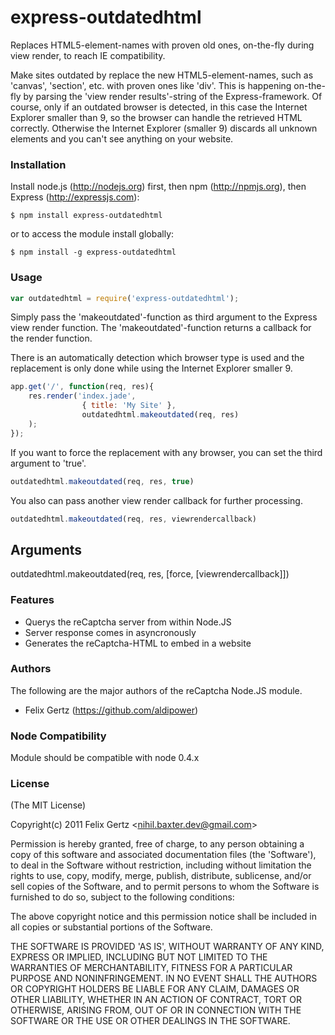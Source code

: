 
# express-outdatedhtml
      
Replaces HTML5-element-names with proven old ones, on-the-fly during view render, to reach IE compatibility.
  
Make sites outdated by replace the new HTML5-element-names, such as 'canvas', 'section', etc. with proven ones like 'div'.
This is happening on-the-fly by parsing the 'view render results'-string of the Express-framework.
Of course, only if an outdated browser is detected, in this case the Internet Explorer smaller than 9, so the browser can handle the retrieved HTML correctly.
Otherwise the Internet Explorer (smaller 9) discards all unknown elements and you can't see anything on your website.

### Installation

Install node.js (http://nodejs.org) first, then npm (http://npmjs.org), then Express (http://expressjs.com):

    $ npm install express-outdatedhtml

or to access the module install globally:

    $ npm install -g express-outdatedhtml

### Usage

```javascript
var outdatedhtml = require('express-outdatedhtml');
```

Simply pass the 'makeoutdated'-function as third argument to the Express view render function.
The 'makeoutdated'-function returns a callback for the render function.

There is an automatically detection which browser type is used and the replacement is only done while using the Internet Explorer smaller 9.
```javascript
app.get('/', function(req, res){
    res.render('index.jade', 
		    	{ title: 'My Site' },
		    	outdatedhtml.makeoutdated(req, res)
    );
});
```

If you want to force the replacement with any browser, you can set the third argument to 'true'.
```javascript
outdatedhtml.makeoutdated(req, res, true)
```

You also can pass another view render callback for further processing.
```javascript
outdatedhtml.makeoutdated(req, res, viewrendercallback)
``` 

## Arguments

outdatedhtml.makeoutdated(req, res, [force, [viewrendercallback]])

### Features

  * Querys the reCaptcha server from within Node.JS
  * Server response comes in asyncronously
  * Generates the reCaptcha-HTML to embed in a website

### Authors

The following are the major authors of the reCaptcha Node.JS module.

  * Felix Gertz (https://github.com/aldipower)

### Node Compatibility

Module should be compatible with node 0.4.x

### License 

(The MIT License)

Copyright(c) 2011 Felix Gertz &lt;nihil.baxter.dev@gmail.com&gt;

Permission is hereby granted, free of charge, to any person obtaining
a copy of this software and associated documentation files (the
'Software'), to deal in the Software without restriction, including
without limitation the rights to use, copy, modify, merge, publish,
distribute, sublicense, and/or sell copies of the Software, and to
permit persons to whom the Software is furnished to do so, subject to
the following conditions:

The above copyright notice and this permission notice shall be
included in all copies or substantial portions of the Software.

THE SOFTWARE IS PROVIDED 'AS IS', WITHOUT WARRANTY OF ANY KIND,
EXPRESS OR IMPLIED, INCLUDING BUT NOT LIMITED TO THE WARRANTIES OF
MERCHANTABILITY, FITNESS FOR A PARTICULAR PURPOSE AND NONINFRINGEMENT.
IN NO EVENT SHALL THE AUTHORS OR COPYRIGHT HOLDERS BE LIABLE FOR ANY
CLAIM, DAMAGES OR OTHER LIABILITY, WHETHER IN AN ACTION OF CONTRACT,
TORT OR OTHERWISE, ARISING FROM, OUT OF OR IN CONNECTION WITH THE
SOFTWARE OR THE USE OR OTHER DEALINGS IN THE SOFTWARE.